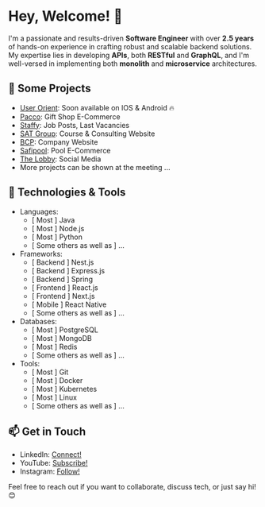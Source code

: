 # Hey, Welcome! 👋

I'm a passionate and results-driven <b>Software Engineer</b> with over <b>2.5 years</b> of hands-on experience in crafting robust and scalable backend solutions. My expertise lies in developing <b>APIs</b>, both <b>RESTful</b> and <b>GraphQL</b>, and I'm well-versed in implementing both <b>monolith</b> and <b>microservice</b> architectures.

## 🔭 Some Projects

- [User Orient](https://userorient.com/): Soon available on IOS & Android 🔥
- [Pacco](https://pacco.az/): Gift Shop E-Commerce
- [Staffy](https://staffy.az/): Job Posts, Last Vacancies
- [SAT Group](https://satgroup.az/): Course & Consulting Website
- [BCP](https://bcp.az/): Company Website
- [Safipool](https://safi.construction/): Pool E-Commerce
- [The Lobby](https://thelobbylifestyle.com/): Social Media
- More projects can be shown at the meeting ...

## 🌱 Technologies & Tools

- Languages: 
  - [ Most ] Java
  - [ Most ] Node.js
  - [ Most ] Python
  - [ Some others as well as ] ...
- Frameworks:
  - [ Backend ] Nest.js
  - [ Backend ] Express.js
  - [ Backend ] Spring
  - [ Frontend ] React.js
  - [ Frontend ] Next.js
  - [ Mobile ] React Native
  - [ Some others as well as ] ...
- Databases:
  - [ Most ] PostgreSQL
  - [ Most ] MongoDB
  - [ Most ] Redis
  - [ Some others as well as ] ...
- Tools:
  - [ Most ] Git
  - [ Most ] Docker
  - [ Most ] Kubernetes
  - [ Most ] Linux
  - [ Some others as well as ] ...

## 📫 Get in Touch

- LinkedIn: [Connect!](https://www.linkedin.com/in/s-s01tan/)
- YouTube: [Subscribe!](https://www.youtube.com/channel/UCOYnJJGYDDC2q7eFZitazHA)
- Instagram: [Follow!](https://www.instagram.com/s01tan/)

Feel free to reach out if you want to collaborate, discuss tech, or just say hi! 😊
